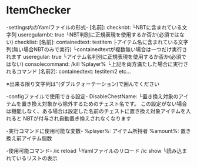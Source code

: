 # ItemChecker

-settings内のYamlファイルの形式-
[名前]:
  checknbt:
  └NBTに含まれている文字列
  useregularnbt: true
  └NBT判別に正規表現を使用するか否か(必須ではない)
    checklist:
      [名前]:
        containedtext: testitem
        ├アイテム名に含まれている文字列(無い場合NBTのみで実行)
        └containedtextが複数無い場合は一つだけ実行されます
        useregular: true
        └アイテム名判別に正規表現を使用するか否か(必須ではない)
        consolecommand: /kill %player%
        └上記を両方満たした場合に実行されるコマンド
      [名前2]:
        containedtext: testitem2
        etc...

※出来る限り文字列は"(ダブルクォーテーション)で囲んでください

-configファイルで使用できる設定-
DisableChestName:
└置き換え対象のアイテムを置き換え対象から除外するためのチェスト名です。
 この設定がない場合は機能しなく、ある場合は設定した名前のチェストに置き換え対象アイテムを入れると
 NBTが付与され自動置き換えされなくなります

-実行コマンドに使用可能な変数-
%player%: アイテム所持者
%amount%: 置き換え前アイテム個数

-使用可能コマンド-
/ic reload
└Yamlファイルのリロード
/ic show
└読み込まれているリストの表示